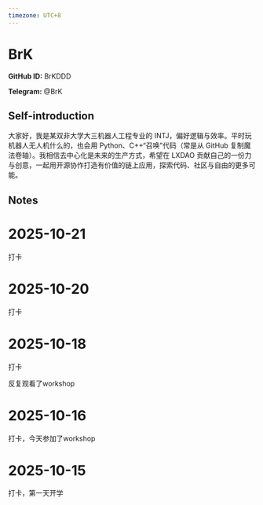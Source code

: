 ```yaml
---
timezone: UTC+8
---
```


# BrK

**GitHub ID:** BrKDDD

**Telegram:** @BrK

## Self-introduction

大家好，我是某双非大学大三机器人工程专业的 INTJ，偏好逻辑与效率。平时玩机器人无人机什么的，也会用 Python、C++“召唤”代码（常是从 GitHub 复制魔法卷轴）。我相信去中心化是未来的生产方式，希望在 LXDAO 贡献自己的一份力与创意，一起用开源协作打造有价值的链上应用，探索代码、社区与自由的更多可能。

## Notes
<!-- Content_START -->
# 2025-10-21
<!-- DAILY_CHECKIN_2025-10-21_START -->
打卡
<!-- DAILY_CHECKIN_2025-10-21_END -->

# 2025-10-20
<!-- DAILY_CHECKIN_2025-10-20_START -->

打卡
<!-- DAILY_CHECKIN_2025-10-20_END -->

# 2025-10-18
<!-- DAILY_CHECKIN_2025-10-18_START -->


打卡

反复观看了workshop
<!-- DAILY_CHECKIN_2025-10-18_END -->

# 2025-10-16
<!-- DAILY_CHECKIN_2025-10-16_START -->



打卡，今天参加了workshop
<!-- DAILY_CHECKIN_2025-10-16_END -->

# 2025-10-15
<!-- DAILY_CHECKIN_2025-10-15_START -->




打卡，第一天开学
<!-- DAILY_CHECKIN_2025-10-15_END -->
<!-- Content_END -->
